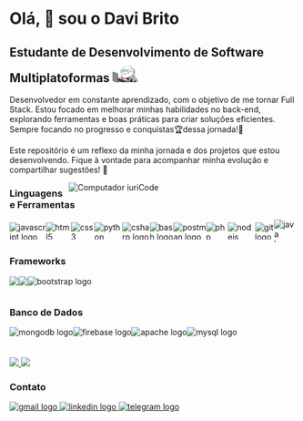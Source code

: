 Olá, 👋 sou o Davi Brito
===========================
Estudante de Desenvolvimento de Software Multiplatoformas <img src="assets/hacker-hackerman.gif" width="50" height="40"> 
-----------------------------------------




Desenvolvedor em constante aprendizado, com o objetivo de me tornar Full Stack. Estou focado em melhorar minhas habilidades no back-end, explorando ferramentas e boas práticas para criar soluções eficientes. Sempre focando no progresso e conquistas🏆dessa jornada!💪

Este repositório é um reflexo da minha jornada e dos projetos que estou desenvolvendo. Fique à vontade para acompanhar minha evolução e compartilhar sugestões! 🚀

  <img src="https://raw.githubusercontent.com/MicaelliMedeiros/micaellimedeiros/master/image/computer-illustration.png" min-width="400px" max-width="400px" width="400px" align="right" alt="Computador iuriCode">

### Linguagens e Ferramentas
<div style="display: flex; align-items: center; justify-content: flex-start;">
  <img src="https://cdn.jsdelivr.net/gh/devicons/devicon/icons/javascript/javascript-original.svg" height="30" alt="javascript logo" />
  <img src="https://cdn.simpleicons.org/html5/E34F26" height="30" alt="html5 logo" />
  <img src="https://cdn.simpleicons.org/css3/1572B6" height="30" alt="css3 logo" />
  <img src="https://cdn.jsdelivr.net/gh/devicons/devicon/icons/python/python-original.svg" height="30" alt="python logo" />
  <img src="https://cdn.jsdelivr.net/gh/devicons/devicon/icons/csharp/csharp-original.svg" height="30" alt="csharp logo" />
  <img src="https://cdn.simpleicons.org/gnubash/4EAA25" height="30" alt="bash logo" />
  <img src="https://cdn.simpleicons.org/postman/FF6C37" height="30" alt="postman logo" />
  <img src="https://cdn.simpleicons.org/php/777BB4" height="30" alt="php logo" />
  <img src="https://cdn.simpleicons.org/nodedotjs/339933" height="30" alt="nodejs logo" />
  <img src="https://cdn.simpleicons.org/git/F05032" height="30" alt="git logo" />
  <img src="https://cdn.jsdelivr.net/gh/devicons/devicon/icons/java/java-original.svg" height="40" alt="java logo" />
</div>


<h3>Frameworks</h3>
<div style="display: flex; align-items: center; justify-content: flex-start;">
  <img height="30" src="https://cdn.simpleicons.org/springboot?viewbox=auto" />
  <img height="30" src="https://cdn.simpleicons.org/CodeIgniter?viewbox=auto" />
  <img src="https://cdn.jsdelivr.net/gh/devicons/devicon/icons/bootstrap/bootstrap-original.svg" height="30" alt="bootstrap logo" />
</div>

<h3>Banco de Dados</h3>
<div style="display: flex; align-items: center; justify-content: flex-start;">
  <img src="https://cdn.simpleicons.org/mongodb/47A248" height="30" alt="mongodb logo" />
  <img src="https://cdn.jsdelivr.net/gh/devicons/devicon/icons/firebase/firebase-plain.svg" height="30" alt="firebase logo" />
  <img src="https://cdn.jsdelivr.net/gh/devicons/devicon/icons/apache/apache-original.svg" height="30" alt="apache logo" />
  <img src="https://cdn.simpleicons.org/mysql/4479A1" height="30" alt="mysql logo" />
</div>

###

<div align="left">
  <a href="https://github.com/DaveBrito" target="_blank">
    <img height="190em" src="https://github-readme-stats.vercel.app/api?username=DaveBrito&show_icons=true&theme=neon&include_all_commits=true&count_private=true&rank_icon=github"/>
    <img height="190em" src="https://github-readme-stats.vercel.app/api/top-langs/?username=DaveBrito&layout=donut&theme=neon"/>
  </a>
</div>


###  Contato
<div align="left">
<a href="mailto:davibritojunior1@gmail.com">
  <img src="https://img.shields.io/static/v1?message=Gmail&logo=gmail&label=&color=D14836&logoColor=white&labelColor=&style=for-the-badge" height="35" alt="gmail logo"  />
</a>
  <a href="https://www.linkedin.com/in/davi-brito-jr/">
  <img src="https://img.shields.io/static/v1?message=LinkedIn&logo=linkedin&label=&color=0077B5&logoColor=white&labelColor=&style=for-the-badge" height="35" alt="linkedin logo"  />
  </a>
  <a href="https://t.me/DaviBritoJr">
  <img src="https://img.shields.io/static/v1?message=Telegram&logo=telegram&label=&color=2CA5E0&logoColor=white&labelColor=&style=for-the-badge" height="35" alt="telegram logo"  />
  </a>  
</div>
 











